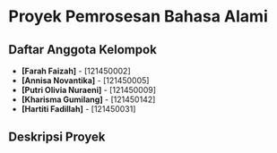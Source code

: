 # Proyek Pemrosesan Bahasa Alami

## Daftar Anggota Kelompok

- **[Farah Faizah]** - [121450002]
- **[Annisa Novantika]** - [121450005]
- **[Putri Olivia Nuraeni]** - [121450009]
- **[Kharisma Gumilang]** - [121450142]
- **[Hartiti Fadillah]** - [121450031]

## Deskripsi Proyek
